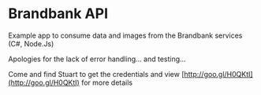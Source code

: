 # Brandbank API
Example app to consume data and images from the Brandbank services (C#, Node.Js)

Apologies for the lack of error handling... and testing...

Come and find Stuart to get the credentials and view [http://goo.gl/H0QKtI](http://goo.gl/H0QKtI) for more details
